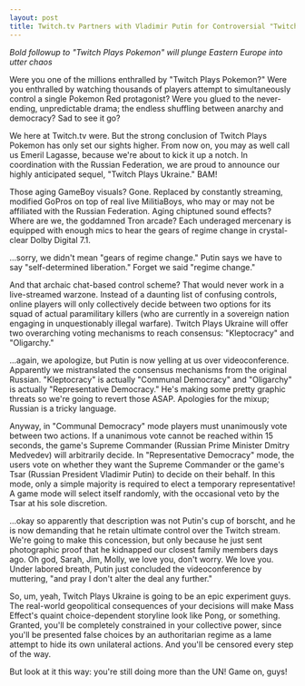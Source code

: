 ```yaml
---
layout: post
title: Twitch.tv Partners with Vladimir Putin for Controversial "Twitch Plays Ukraine"
---
```


*Bold followup to "Twitch Plays Pokemon" will plunge Eastern Europe into utter chaos*

Were you one of the millions enthralled by "Twitch Plays Pokemon?" Were you enthralled by watching thousands of players attempt to simultaneously control a single Pokemon Red protagonist? Were you glued to the never-ending, unpredictable drama; the endless shuffling between anarchy and democracy? Sad to see it go?

We here at Twitch.tv were. But the strong conclusion of Twitch Plays Pokemon has only set our sights higher. From now on, you may as well call us Emeril Lagasse, because we're about to kick it up a notch. In coordination with the Russian Federation, we are proud to announce our highly anticipated sequel, "Twitch Plays Ukraine." BAM!

Those aging GameBoy visuals? Gone. Replaced by constantly streaming, modified GoPros on top of real live MilitiaBoys, who may or may not be affiliated with the Russian Federation. Aging chiptuned sound effects? Where are we, the goddamned Tron arcade? Each underaged mercenary is equipped with enough mics to hear the gears of regime change in crystal-clear Dolby Digital 7.1.

...sorry, we didn't mean "gears of regime change." Putin says we have to say "self-determined liberation." Forget we said "regime change."

And that archaic chat-based control scheme? That would never work in a live-streamed warzone. Instead of a daunting list of confusing controls, online players will only collectively decide between two options for its squad of actual paramilitary killers (who are currently in a sovereign nation engaging in unquestionably illegal warfare). Twitch Plays Ukraine will offer two overarching voting mechanisms to reach consensus: "Kleptocracy" and "Oligarchy."

...again, we apologize, but Putin is now yelling at us over videoconference. Apparently we mistranslated the consensus mechanisms from the original Russian. "Kleptocracy" is actually "Communal Democracy" and "Oligarchy" is actually "Representative Democracy." He's making some pretty graphic threats so we're going to revert those ASAP. Apologies for the mixup; Russian is a tricky language.

Anyway, in "Communal Democracy" mode players must unanimously vote between two actions. If a unanimous vote cannot be reached within 15 seconds, the game's Supreme Commander (Russian Prime Minister Dmitry Medvedev) will arbitrarily decide. In "Representative Democracy" mode, the users vote on whether they want the Supreme Commander or the game's Tsar (Russian President Vladimir Putin) to decide on their behalf. In this mode, only a simple majority is required to elect a temporary representative! A game mode will select itself randomly, with the occasional veto by the Tsar at his sole discretion.

...okay so apparently that description was not Putin's cup of borscht, and he is now demanding that he retain ultimate control over the Twitch stream. We're going to make this concession, but only because he just sent photographic proof that he kidnapped our closest family members days ago. Oh god, Sarah, Jim, Molly, we love you, don't worry. We love you. Under labored breath, Putin just concluded the videoconference by muttering, "and pray I don't alter the deal any further."

So, um, yeah, Twitch Plays Ukraine is going to be an epic experiment guys. The real-world geopolitical consequences of your decisions will make Mass Effect's quaint choice-dependent storyline look like Pong, or something. Granted, you'll be completely constrained in your collective power, since you'll be presented false choices by an authoritarian regime as a lame attempt to hide its own unilateral actions. And you'll be censored every step of the way.

But look at it this way: you're still doing more than the UN! Game on, guys!
